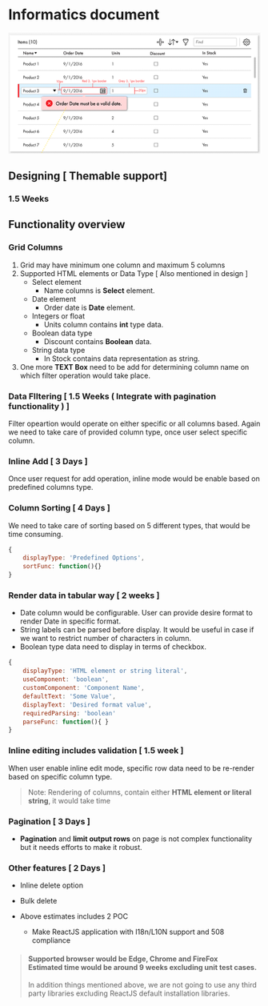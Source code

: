 # Informatics document

![Picture](./grid_layout_ii.PNG "Grid Layout")

## Designing [ Themable support] 

### 1.5 Weeks

## Functionality overview

### Grid Columns

1. Grid may have minimum one column and maximum 5 columns
2. Supported HTML elements or Data Type [ Also mentioned in design ]
    * Select element
        * Name columns is **Select** element.
    * Date element
        * Order date is **Date** element.
    * Integers or float
        * Units column contains **int** type data.
    * Boolean data type
        * Discount contains **Boolean** data.
    * String data type
        * In Stock contains data representation as string.
3. One more **TEXT Box** need to be add for determining column name on which filter operation would take place.

### Data FIltering [ **1.5 Weeks** ( Integrate with pagination functionality ) ]

Filter opeartion would operate on either specific or all columns based. Again we need to take care of provided column type, once user select specific column.

### Inline Add [ **3 Days** ]

Once user request for add operation, inline mode would be enable based on predefined columns type.

### Column Sorting [ **4 Days** ]

We need to take care of sorting based on 5 different types, that would be time consuming.

```javascript
{
    displayType: 'Predefined Options',
    sortFunc: function(){}
}
```

### Render data in tabular way [ **2 weeks** ]

* Date column would be configurable. User can provide desire format to render Date in specific format.
* String labels can be parsed before display. It would be useful in case if we want to restrict number of characters in column.
* Boolean type data need to display in terms of checkbox.

```javascript
{
    displayType: 'HTML element or string literal',
    useComponent: 'boolean',
    customComponent: 'Component Name',
    defaultText: 'Some Value',
    displayText: 'Desired format value',
    requiredParsing: 'boolean'
    parseFunc: function(){ }
}
```

### Inline editing includes validation [ **1.5 week** ]

When user enable inline edit mode, specific row data need to be re-render based on specific column type.

>Note: Rendering of columns, contain either **HTML element or literal string**, it would take time

### Pagination [ **3 Days** ]

* **Pagination** and **limit output rows** on page is not complex functionality but it needs efforts to make it robust.

### Other features [ **2 Days** ]

* Inline delete option
* Bulk delete

* Above estimates includes 2 POC
  * Make ReactJS application with I18n/L10N support and 508 compliance

> #### Supported browser would be Edge, Chrome and FireFox <br> Estimated time would be around 9 weeks excluding unit test cases. 
> In addition things mentioned above, we are not going to use any third party libraries excluding ReactJS default installation libraries.
